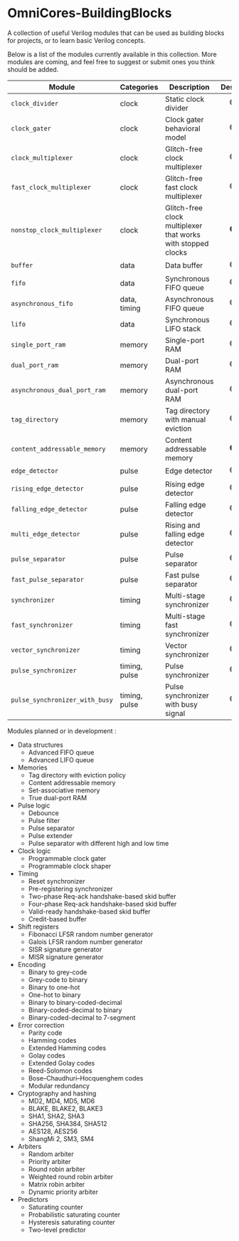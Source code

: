 # OmniCores-BuildingBlocks

A collection of useful Verilog modules that can be used as building blocks for projects, or to learn basic Verilog concepts.

Below is a list of the modules currently available in this collection. More modules are coming, and feel free to suggest or submit ones you think should be added.

| Module                         | Categories    | Description                                                  |     Design      |    Testbench    | Documentation |
| ------------------------------ | ------------- | ------------------------------------------------------------ | :-------------: | :-------------: | :-----------: |
| `clock_divider`                | clock         | Static clock divider                                         | :green_circle:  | :green_circle:  | :red_circle:  |
| `clock_gater`                  | clock         | Clock gater behavioral model                                 | :green_circle:  | :green_circle:  | :red_circle:  |
| `clock_multiplexer`            | clock         | Glitch-free clock multiplexer                                | :green_circle:  | :green_circle:  | :red_circle:  |
| `fast_clock_multiplexer`       | clock         | Glitch-free fast clock multiplexer                           | :green_circle:  | :green_circle:  | :red_circle:  |
| `nonstop_clock_multiplexer`    | clock         | Glitch-free clock multiplexer that works with stopped clocks | :orange_circle: | :orange_circle: | :red_circle:  |
| `buffer`                       | data          | Data buffer                                                  | :green_circle:  |  :red_circle:   | :red_circle:  |
| `fifo`                         | data          | Synchronous FIFO queue                                       | :green_circle:  |  :red_circle:   | :red_circle:  |
| `asynchronous_fifo`            | data, timing  | Asynchronous FIFO queue                                      | :green_circle:  |  :red_circle:   | :red_circle:  |
| `lifo`                         | data          | Synchronous LIFO stack                                       | :green_circle:  |  :red_circle:   | :red_circle:  |
| `single_port_ram`              | memory        | Single-port RAM                                              | :green_circle:  |  :red_circle:   | :red_circle:  |
| `dual_port_ram`                | memory        | Dual-port RAM                                                | :green_circle:  |  :red_circle:   | :red_circle:  |
| `asynchronous_dual_port_ram`   | memory        | Asynchronous dual-port RAM                                   | :green_circle:  |  :red_circle:   | :red_circle:  |
| `tag_directory`                | memory        | Tag directory with manual eviction                           | :green_circle:  | :orange_circle: | :red_circle:  |
| `content_addressable_memory`   | memory        | Content addressable memory                                   | :orange_circle: |  :red_circle:   | :red_circle:  |
| `edge_detector`                | pulse         | Edge detector                                                | :green_circle:  |  :red_circle:   | :red_circle:  |
| `rising_edge_detector`         | pulse         | Rising edge detector                                         | :green_circle:  |  :red_circle:   | :red_circle:  |
| `falling_edge_detector`        | pulse         | Falling edge detector                                        | :green_circle:  |  :red_circle:   | :red_circle:  |
| `multi_edge_detector`          | pulse         | Rising and falling edge detector                             | :green_circle:  |  :red_circle:   | :red_circle:  |
| `pulse_separator`              | pulse         | Pulse separator                                              | :green_circle:  | :green_circle:  | :red_circle:  |
| `fast_pulse_separator`         | pulse         | Fast pulse separator                                         | :green_circle:  | :green_circle:  | :red_circle:  |
| `synchronizer`                 | timing        | Multi-stage synchronizer                                     | :green_circle:  | :green_circle:  | :red_circle:  |
| `fast_synchronizer`            | timing        | Multi-stage fast synchronizer                                | :green_circle:  | :green_circle:  | :red_circle:  |
| `vector_synchronizer`          | timing        | Vector synchronizer                                          | :green_circle:  | :orange_circle: | :red_circle:  |
| `pulse_synchronizer`           | timing, pulse | Pulse synchronizer                                           | :green_circle:  | :green_circle:  | :red_circle:  |
| `pulse_synchronizer_with_busy` | timing, pulse | Pulse synchronizer with busy signal                          | :green_circle:  | :green_circle:  | :red_circle:  |

Modules planned or in development :

- Data structures
  - Advanced FIFO queue
  - Advanced LIFO queue
- Memories
  - Tag directory with eviction policy
  - Content addressable memory
  - Set-associative memory
  - True dual-port RAM
- Pulse logic
  - Debounce
  - Pulse filter
  - Pulse separator
  - Pulse extender
  - Pulse separator with different high and low time
- Clock logic
  - Programmable clock gater
  - Programmable clock shaper
- Timing
  - Reset synchronizer
  - Pre-registering synchronizer
  - Two-phase Req-ack handshake-based skid buffer
  - Four-phase Req-ack handshake-based skid buffer
  - Valid-ready handshake-based skid buffer
  - Credit-based buffer
- Shift registers
  - Fibonacci LFSR random number generator
  - Galois LFSR random number generator
  - SISR signature generator
  - MISR signature generator
- Encoding
  - Binary to grey-code
  - Grey-code to binary
  - Binary to one-hot
  - One-hot to binary
  - Binary to binary-coded-decimal
  - Binary-coded-decimal to binary
  - Binary-coded-decimal to 7-segment
- Error correction
  - Parity code
  - Hamming codes
  - Extended Hamming codes
  - Golay codes
  - Extended Golay codes
  - Reed-Solomon codes
  - Bose–Chaudhuri–Hocquenghem codes
  - Modular redundancy
- Cryptography and hashing
  - MD2, MD4, MD5, MD6
  - BLAKE, BLAKE2, BLAKE3
  - SHA1, SHA2, SHA3
  - SHA256, SHA384, SHA512
  - AES128, AES256
  - ShangMi 2, SM3, SM4
- Arbiters
  - Random arbiter
  - Priority arbiter
  - Round robin arbiter
  - Weighted round robin arbiter
  - Matrix robin arbiter
  - Dynamic priority arbiter
- Predictors
  - Saturating counter
  - Probabilistic saturating counter
  - Hysteresis saturating counter
  - Two-level predictor
